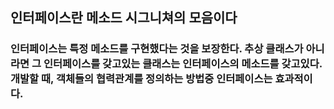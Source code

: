 <h2>인터페이스란 메소드 시그니쳐의 모음이다</h2>
<h3>인터페이스는 특정 메소드를 구현했다는 것을 보장한다. 추상 클래스가 아니라면 그 인터페이스를 갖고있는 클래스는 인터페이스의 메소드를 갖고있다. 개발할 때, 객체들의 협력관계를 정의하는 방법중 인터페이스는 효과적이다. </h3>